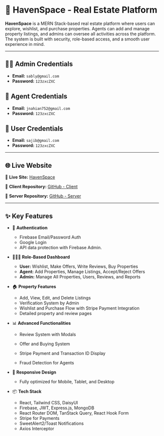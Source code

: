 # 🏡 HavenSpace - Real Estate Platform

**HavenSpace** is a MERN Stack-based real estate platform where users can explore, wishlist, and purchase properties. Agents can add and manage property listings, and admins can oversee all activities across the platform. The system is built with security, role-based access, and a smooth user experience in mind.

---

## 👨‍💻 Admin Credentials

* **Email:** `sably@gmail.com`
* **Password:** `123zxcZXC`

## 🧑 Agent Credentials

* **Email:** `jnahian752@gmail.com`
* **Password:** `123zxcZXC`

## 👤 User Credentials

* **Email:** `sajib@gmail.com`
* **Password:** `123zxcZXC`

---

## 🌐 Live Website

🔗 **Live Site:** [HavenSpace](https://explore-email-password-a-801d9.web.app/)

📁 **Client Repository:** [GitHub - Client](https://github.com/Programming-Hero-Web-Course4/b11a12-client-side-jayedalnahian)

📁 **Server Repository:** [GitHub - Server](https://github.com/Programming-Hero-Web-Course4/b11a12-server-side-jayedalnahian)

---

## ✨ Key Features

* 🔐 **Authentication**

  * Firebase Email/Password Auth
  * Google Login
  * API data protection with Firebase Admin.

* 🧑‍🤝‍🧑 **Role-Based Dashboard**

  * **User:** Wishlist, Make Offers, Write Reviews, Buy Properties
  * **Agent:** Add Properties, Manage Listings, Accept/Reject Offers
  * **Admin:** Manage All Properties, Users, Reviews, and Reports

* 🏠 **Property Features**

  * Add, View, Edit, and Delete Listings
  * Verification System by Admin
  * Wishlist and Purchase Flow with Stripe Payment Integration
  * Detailed property and review pages

* 📊 **Advanced Functionalities**

  * Review System with Modals

  * Offer and Buying System

  * Stripe Payment and Transaction ID Display

  * Fraud Detection for Agents

* 📲 **Responsive Design**

  * Fully optimized for Mobile, Tablet, and Desktop

* 📦 **Tech Stack**

  * React, Tailwind CSS, DaisyUI
  * Firebase, JWT, Express.js, MongoDB
  * React Router DOM, TanStack Query, React Hook Form
  * Stripe for Payments
  * SweetAlert2/Toast Notifications
  * Axios Interceptor
